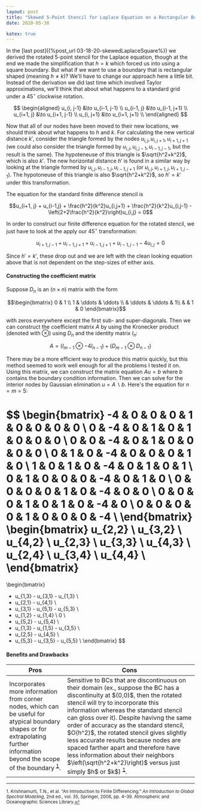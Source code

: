 ```yaml
---
layout: post
title: "Skewed 5-Point Stencil for Laplace Equation on a Rectangular Boundary"
date: 2020-05-30

katex: true
---
```


In the [last post]({%post_url 03-18-20-skewedLaplaceSquare%}) we derived the rotated 5-point stencil for the Laplace equation, though at the end we made the simplification that $h=k$ which forced us into using a square boundary. But what if we want to use a boundary that is rectangular shaped (meaning $h \neq k$)? We'll have to change our approach here a little bit. Instead of the derivation we did last time which involved Taylor approximations, we'll think that about what happens to a standard grid under a $45^{\circ}$ clockwise rotation.

$$
\begin{aligned}
u_{i, j-1} &\to u_{i-1, j-1} \\
u_{i-1, j} &\to u_{i-1, j+1} \\
u_{i+1, j} &\to u_{i+1, j-1} \\
u_{i, j+1} &\to u_{i+1, j+1} \\
\end{aligned}
$$

Now that all of our nodes have been moved to their new locations, we should think about what happens to $h$ and $k$. For calculating the new vertical distance $k'$, consider the triangle formed by the nodes $u_{i,j}, u_{i,j+1}, u_{i+1,j+1}$ (we could also consider the triangle formed by $u_{i,j}, u_{i,j-1},u_{i-1,j-1}$, but the result is the same). The hypoteneuse of this triangle is $\sqrt{h^2+k^2}$, which is also $k'$. The new horizontal distance $h'$ is found in a similar way by looking at the triangle formed by $u_{i,j}, u_{i-1, j}, u_{i-1, j+1}$ (or $u_{i,j}, u_{i+1,j}, u_{i+1, j-1}$). The hypotoneuse of this triangle is also $\sqrt{h^2+k^2}$, so $h'=k'$ under this transformation.

The equation for the standard finite difference stencil is

$$u_{i+1, j} + u_{i-1,j} + \frac{h^2}{k^2}u_{i,j+1} + \frac{h^2}{k^2}u_{i,j-1} - \left(2+2\frac{h^2}{k^2}\right)u_{i,j} = 0$$

In order to construct our finite difference equation for the rotated stencil, we just have to look at the apply our $45^{\circ}$ transformation:

$$u_{i+1, j-1} + u_{i-1,j+1} + u_{i-1,j+1} + u_{i-1,j-1} - 4u_{i,j} = 0$$

Since $h'=k'$, these drop out and we are left with the clean looking equation above that is not dependent on the step-sizes of either axis.

#### Constructing the coefficient matrix

Suppose $D_n$ is an $(n \times n)$ matrix with the form

$$\begin{bmatrix}
0 & 1 \\
1 & \ddots & \ddots \\
& \ddots & \ddots & 1\\
& & 1 & 0
\end{bmatrix}$$

with zeros everywhere except the first sub- and super-diagonals. Then we can construct the coefficient matrix $A$ by using the Kronecker product (denoted with $\otimes$) using $D_n$ and the identity matrix $I_n$:

$$A = \left(I_{m-1} \otimes -4I_{n-1}\right) + \left(D_{m-1} \otimes D_{n-1}\right)$$

There may be a more efficient way to produce this matrix quickly, but this method seemed to work well enough for all the problems I tested it on. Using this matrix, we can construct the matrix equation $Au=b$ where $b$ contains the boundary condition information. Then we can solve for the interior nodes by Gaussian elimination $u=A \backslash b$. Here's the equation for $n=m=5$:

$$
\begin{bmatrix}
-4 & 0 & 0 & 0 & 1 & 0 & 0 & 0 & 0 \\
0 & -4 & 0 & 1 & 0 & 1 & 0 & 0 & 0 \\
0 & 0 & -4 & 0 & 1 & 0 & 0 & 0 & 0 \\
0 & 1 & 0 & -4 & 0 & 0 & 0 & 1 & 0 \\
1 & 0 & 1 & 0 & -4 & 0 & 1 & 0 & 1 \\
0 & 1 & 0 & 0 & 0 & -4 & 0 & 1 & 0 \\
0 & 0 & 0 & 0 & 1 & 0 & -4 & 0 & 0 \\
0 & 0 & 0 & 1 & 0 & 1 & 0 & -4 & 0 \\
0 & 0 & 0 & 0 & 1 & 0 & 0 & 0 & -4 \\
\end{bmatrix}
\begin{bmatrix}
u_{2,2} \\
u_{3,2} \\
u_{4,2} \\
u_{2,3} \\
u_{3,3} \\
u_{4,3} \\
u_{2,4} \\
u_{3,4} \\
u_{4,4} \\
\end{bmatrix}
=
\begin{bmatrix}
- u_{1,3} - u_{3,1} - u_{1,3} \\
- u_{2,1} - u_{4,1} \\
- u_{3,1} - u_{5,1} - u_{5,3} \\
- u_{1,2} - u_{1,4} \\
0 \\
- u_{5,2} - u_{5,4} \\
- u_{1,3} - u_{1,5} - u_{3,5} \\
- u_{2,5} - u_{4,5} \\
- u_{5,3} - u_{3,5} - u_{5,5} \\
\end{bmatrix}
$$

#### Benefits and Drawbacks

<table class="table table-bordered">
	<thead>
		<tr>
			<th>Pros</th>
			<th>Cons</th>
		</tr>
	</thead>
	<tbody>
		<tr>
			<td>
				<span class="list-group-item">Incorporates more information from corner nodes, which can be useful for atypical boundary shapes or for extrapolating further information beyond the scope of the boundary <sup><a href="#fn1" id="ref1">1</a></sup>.</span>
			</td>
			<td>
				<div class="list-group">
					<span class="list-group-item">Sensitive to BCs that are discontinuous on their domain (ex., suppose the BC has a discontinuity at $(0,0)$, then the rotated stencil will try to incorporate this information whereas the standard stencil can gloss over it).</span>
					<span class="list-group-item">Despite havivng the same order of accuracy as the standard stencil, $O(h^2)$, the rotated stencil gives slightly less accurate results because nodes are spaced farther apart and therefore have less information about their neighbors $\left(\sqrt{h^2+k^2}\right)$ versus just simply $h$ or $k$) <sup><a href="#fn1" id="ref1">1</a></sup>.</span>
				</div>
			</td>
		</tr>
	</tbody>
</table>

---
<sup id="fn1">1. Krishnamurti, T.N., et al. “An Introduction to Finite Differencing.” _An Introduction to Global Spectral Modeling_, 2nd ed., vol. 35, Springer, 2006, pp. 4–39. Atmospheric and Oceanographic Sciences Library.<a href="#ref1">↩</a></sup>
